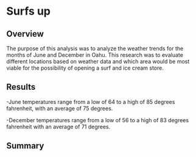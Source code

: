 # Surfs up
## Overview
The purpose of this analysis was to analyze the weather trends for the months of June and December in Oahu.  This research was to evaluate different locations based on weather data and which area would be most viable for the possibility of opening a surf and ice cream store. 

## Results
  -June temperatures range from a low of 64 to a high of 85 degrees fahrenheit, with an average of 75 degrees.
  
  -December temperatures range from a low of 56 to a high of 83 degrees fahrenheit with an average of 71 degrees.


## Summary
